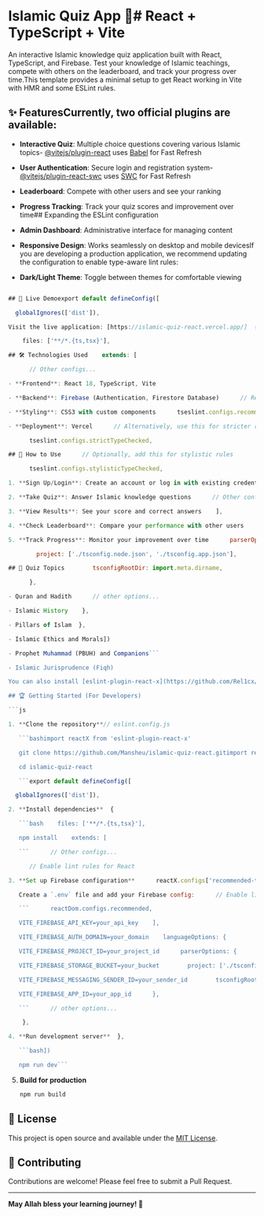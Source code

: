 # Islamic Quiz App 🕌# React + TypeScript + Vite



An interactive Islamic knowledge quiz application built with React, TypeScript, and Firebase. Test your knowledge of Islamic teachings, compete with others on the leaderboard, and track your progress over time.This template provides a minimal setup to get React working in Vite with HMR and some ESLint rules.



## ✨ FeaturesCurrently, two official plugins are available:



- **Interactive Quiz**: Multiple choice questions covering various Islamic topics- [@vitejs/plugin-react](https://github.com/vitejs/vite-plugin-react/blob/main/packages/plugin-react) uses [Babel](https://babeljs.io/) for Fast Refresh

- **User Authentication**: Secure login and registration system- [@vitejs/plugin-react-swc](https://github.com/vitejs/vite-plugin-react/blob/main/packages/plugin-react-swc) uses [SWC](https://swc.rs/) for Fast Refresh

- **Leaderboard**: Compete with other users and see your ranking

- **Progress Tracking**: Track your quiz scores and improvement over time## Expanding the ESLint configuration

- **Admin Dashboard**: Administrative interface for managing content

- **Responsive Design**: Works seamlessly on desktop and mobile devicesIf you are developing a production application, we recommend updating the configuration to enable type-aware lint rules:

- **Dark/Light Theme**: Toggle between themes for comfortable viewing

```js

## 🚀 Live Demoexport default defineConfig([

  globalIgnores(['dist']),

Visit the live application: [https://islamic-quiz-react.vercel.app/]  {

    files: ['**/*.{ts,tsx}'],

## 🛠️ Technologies Used    extends: [

      // Other configs...

- **Frontend**: React 18, TypeScript, Vite

- **Backend**: Firebase (Authentication, Firestore Database)      // Remove tseslint.configs.recommended and replace with this

- **Styling**: CSS3 with custom components      tseslint.configs.recommendedTypeChecked,

- **Deployment**: Vercel      // Alternatively, use this for stricter rules

      tseslint.configs.strictTypeChecked,

## 📱 How to Use      // Optionally, add this for stylistic rules

      tseslint.configs.stylisticTypeChecked,

1. **Sign Up/Login**: Create an account or log in with existing credentials

2. **Take Quiz**: Answer Islamic knowledge questions      // Other configs...

3. **View Results**: See your score and correct answers    ],

4. **Check Leaderboard**: Compare your performance with other users    languageOptions: {

5. **Track Progress**: Monitor your improvement over time      parserOptions: {

        project: ['./tsconfig.node.json', './tsconfig.app.json'],

## 🎯 Quiz Topics        tsconfigRootDir: import.meta.dirname,

      },

- Quran and Hadith      // other options...

- Islamic History    },

- Pillars of Islam  },

- Islamic Ethics and Morals])

- Prophet Muhammad (PBUH) and Companions```

- Islamic Jurisprudence (Fiqh)

You can also install [eslint-plugin-react-x](https://github.com/Rel1cx/eslint-react/tree/main/packages/plugins/eslint-plugin-react-x) and [eslint-plugin-react-dom](https://github.com/Rel1cx/eslint-react/tree/main/packages/plugins/eslint-plugin-react-dom) for React-specific lint rules:

## 🏆 Getting Started (For Developers)

```js

1. **Clone the repository**// eslint.config.js

   ```bashimport reactX from 'eslint-plugin-react-x'

   git clone https://github.com/Mansheu/islamic-quiz-react.gitimport reactDom from 'eslint-plugin-react-dom'

   cd islamic-quiz-react

   ```export default defineConfig([

  globalIgnores(['dist']),

2. **Install dependencies**  {

   ```bash    files: ['**/*.{ts,tsx}'],

   npm install    extends: [

   ```      // Other configs...

      // Enable lint rules for React

3. **Set up Firebase configuration**      reactX.configs['recommended-typescript'],

   Create a `.env` file and add your Firebase config:      // Enable lint rules for React DOM

   ```      reactDom.configs.recommended,

   VITE_FIREBASE_API_KEY=your_api_key    ],

   VITE_FIREBASE_AUTH_DOMAIN=your_domain    languageOptions: {

   VITE_FIREBASE_PROJECT_ID=your_project_id      parserOptions: {

   VITE_FIREBASE_STORAGE_BUCKET=your_bucket        project: ['./tsconfig.node.json', './tsconfig.app.json'],

   VITE_FIREBASE_MESSAGING_SENDER_ID=your_sender_id        tsconfigRootDir: import.meta.dirname,

   VITE_FIREBASE_APP_ID=your_app_id      },

   ```      // other options...

    },

4. **Run development server**  },

   ```bash])

   npm run dev```

   ```

5. **Build for production**
   ```bash
   npm run build
   ```

## 📄 License

This project is open source and available under the [MIT License](LICENSE).

## 🤝 Contributing

Contributions are welcome! Please feel free to submit a Pull Request.

---

**May Allah bless your learning journey! 🤲**